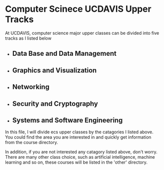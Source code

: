 # Computer Scinece UCDAVIS Upper Tracks 
At UCDAVIS, computer science major upper classes can be divided into five tracks as I listed below 
- ## Data Base and Data Management
- ## Graphics and Visualization
- ## Networking
- ## Security and Cryptography
- ## Systems and Software Engineering
In this file, I will divide ecs upper classes by the catagories I listed above. You could find the area you are interested in and quickly get information from the course directory. 

In addition, if you are not interested any catagory listed above, don't worry. There are many other class choice, such as artificial intelligence, machine learning and so on, these courses will be listed in the 'other' directory.  
